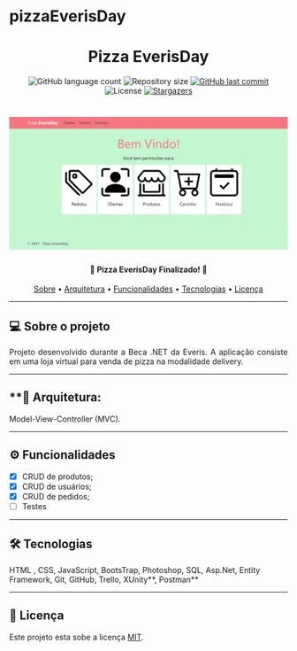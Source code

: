 ﻿# pizzaEverisDay

<h1 align="center">Pizza EverisDay</h1>

<p align="center">
  <img alt="GitHub language count" src="https://img.shields.io/github/languages/count/Beca-1503/EverisDay?color=%2304D361">

  <img alt="Repository size" src="https://img.shields.io/github/repo-size/Beca-1503/EverisDay">  
  
  <a href="https://github.com/Beca-1503/EverisDay/commits/master">
    <img alt="GitHub last commit" src="https://img.shields.io/github/last-commit/Beca-1503/EverisDay">
  </a>
    
   <img alt="License" src="https://img.shields.io/github/license/Beca-1503/EverisDay">

   <a href="https://github.com/Beca-1503/EverisDay/stargazers">
    <img alt="Stargazers" src="https://img.shields.io/github/stars/Beca-1503/EverisDay?style=social">
  </a>  
</p>

<h1 align="center">
    <img alt="Pizza EverisDay" title="#Pizza EverisDay" src="./Assets/PizzaEverisDay.jpg" />
</h1>

<h4 align="center"> 
	🛒  Pizza EverisDay Finalizado! 🛒
</h4>

<p align="center">
 <a href="#-sobre-o-projeto">Sobre</a> •
 <a href="#-arquitetura">Arquitetura</a> •
  <a href="#%EF%B8%8F-funcionalidades">Funcionalidades</a> •
 <a href="#-tecnologias">Tecnologias</a> •  
 <a href="#user-content--licença">Licença</a>
</p>

---
## 💻 Sobre o projeto
  
<p align="justify">
Projeto desenvolvido durante a Beca .NET da Everis. A aplicação consiste em uma loja virtual para venda de pizza na modalidade delivery.
</p>

---
## **:wrench: Arquitetura:
  Model-View-Controller (MVC).
  
---
## ⚙️ Funcionalidades

 - [x] CRUD de produtos;
 - [x] CRUD de usuários;
 - [x] CRUD de pedidos;
 - [ ] Testes

---
## 🛠 Tecnologias

HTML , CSS, JavaScript, BootsTrap, Photoshop, SQL, Asp.Net, Entity Framework, Git, GitHub, Trello, XUnity**, Postman**

---
## 📝 Licença

Este projeto esta sobe a licença [MIT](./LICENSE).